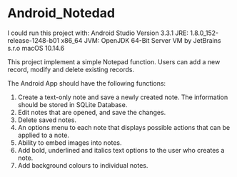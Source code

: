 # Android_Notedad

I could run this project with:
Android Studio Version 3.3.1
JRE: 1.8.0_152-release-1248-b01 x86_64
JVM: OpenJDK 64-Bit Server VM by JetBrains s.r.o
macOS 10.14.6

This project implement a simple Notepad function. Users can add a new record, modify and delete existing records.

The Android App should have the following functions:
1. Create a text-only note and save a newly created note. The information should be stored in SQLite Database.
2. Edit notes that are opened, and save the changes. 
3. Delete saved notes. 
4. An options menu to each note that displays possible actions that can be applied to a note. 
5. Ability to embed images into notes.
6. Add bold, underlined and italics text options to the user who creates a note.
7. Add background colours to individual notes.


 



